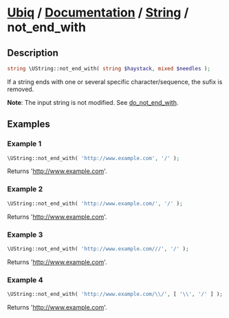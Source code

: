 [Ubiq](https://github.com/Pixel418/Ubiq#readme) / [Documentation](../index.md#readme) / [String](../index.md#string) / not_end_with
======


Description
-------- 

```php
string \UString::not_end_with( string $haystack, mixed $needles );
```

If a string ends with one or several specific character/sequence, the sufix is removed.

**Note**: The input string is not modified. See [do_not_end_with](./do_not_end_with.md#readme).



Examples
--------

### Example 1

```php
\UString::not_end_with( 'http://www.example.com', '/' );
```
Returns 'http://www.example.com'.

### Example 2

```php
\UString::not_end_with( 'http://www.example.com/', '/' );
```
Returns 'http://www.example.com'.

### Example 3

```php
\UString::not_end_with( 'http://www.example.com///', '/' );
```
Returns 'http://www.example.com'.

### Example 4

```php
\UString::not_end_with( 'http://www.example.com/\\/', [ '\\', '/' ] );
```
Returns 'http://www.example.com'.
